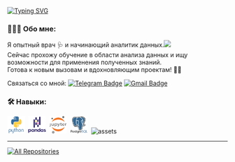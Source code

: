 
<p align="left">
<a href="https://git.io/typing-svg"><img src="https://readme-typing-svg.demolab.com?font=Pacifico&size=35&pause=800&color=000000C8&background=FFFFFF00&repeat=false&random=false&width=600&height=80&lines=%D0%9F%D1%80%D0%B8%D0%B2%D0%B5%D1%82+%F0%9F%91%8B%2C+%D0%BC%D0%B5%D0%BD%D1%8F+%D0%B7%D0%BE%D0%B2%D1%83%D1%82+%D0%9A%D1%80%D0%B8%D1%81%D1%82%D0%B8%D0%BD%D0%B0!" alt="Typing SVG" /></a>
</p>

### 👩🏻‍💻 Обо мне:
  
Я опытный врач 🩺 и начинающий аналитик данных.<img src="https://media.giphy.com/media/WUlplcMpOCEmTGBtBW/giphy.gif" width="30px">     
Сейчас прохожу обучение в области анализа данных и ищу возможности для применения полученных знаний.    
Готова к новым вызовам и вдохновляющим проектам! 💼🌟


Связаться со мной: [![ Telegram Badge](https://img.shields.io/badge/-Kristina-blue?style=flat&logo=Telegram&logoColor=white)](https://t.me/kristach1985) [![Gmail Badge](https://img.shields.io/badge/-Gmail-red?style=flat&logo=Gmail&logoColor=white)](mailto:Kristinachurzina69@gmail.com)

### 🛠️ Навыки:
<div>
 <img src="https://github.com/devicons/devicon/blob/master/icons/python/python-original-wordmark.svg" title="python" alt="python" width="40" height="40"/>&nbsp 
 <img src="https://github.com/devicons/devicon/blob/master/icons/pandas/pandas-original-wordmark.svg" title="pandas" alt="pandas" width="40" height="40"/>&nbsp 
 <img src="https://github.com/devicons/devicon/blob/master/icons/jupyter/jupyter-original-wordmark.svg" title="jupyter" alt="jupyter" width="40" height="40"/>&nbsp
 <img src="https://github.com/devicons/devicon/blob/master/icons/postgresql/postgresql-original-wordmark.svg" title="postgresql" alt="postgresql" width="40" height="40"/>&nbsp 
 <img src="https://github.com/Thomas-George-T/Thomas-George-T/blob/master/assets/tableau.svg" title="assets" alt="assets" width="40" height="40"/>&nbsp 
</div>

----------   
<p align="left">
  <a href="https://github.com/KristinaChu/Portfolio/blob/main/README.md"><img alt="All Repositories" title="" src="https://custom-icon-badges.demolab.com/badge/-Перейти%20в%20портфолио-1F222E?style=for-the-badge&logoColor=white&logo=repo"/></a>

</p>

